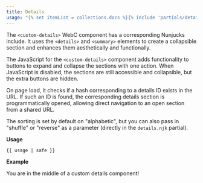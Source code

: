 ```yaml
---
title: Details
usage: "{% set itemList = collections.docs %}{% include 'partials/details.njk' %}"
---
```


The `<custom-details>` WebC component has a corresponding Nunjucks include.
It uses the `<details>` and `<summary>` elements to create a collapsible section and enhances them aesthetically and functionally.

The JavaScript for the `<custom-details>` component adds functionality to buttons to expand and collapse the sections with one action. When JavaScript is disabled, the sections are still accessible and collapsible, but the extra buttons are hidden.

On page load, it checks if a hash corresponding to a details ID exists in the URL. If such an ID is found, the corresponding details section is programmatically opened, allowing direct navigation to an open section from a shared URL.

The sorting is set by default on "alphabetic", but you can also pass in "shuffle" or "reverse" as a parameter (directly in the `details.njk` partial).

**Usage**

```
{{ usage | safe }}
```

**Example**

You are in the middle of a custom details component!